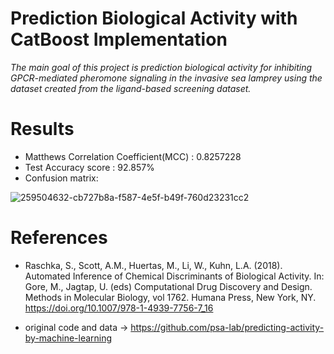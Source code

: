 
# Prediction Biological Activity with CatBoost Implementation

*The main goal of this project is prediction biological activity for inhibiting GPCR-mediated pheromone signaling in the invasive sea lamprey using the dataset created from the ligand-based screening dataset.*


# Results

- Matthews Correlation Coefficient(MCC) : 0.8257228
- Test Accuracy score : 92.857%
- Confusion matrix: <br>

![259504632-cb727b8a-f587-4e5f-b49f-760d23231cc2](https://github.com/john-fante/my-machine-learning-projects/assets/50263592/3ce7fd72-b376-457a-802e-6c272681a48a)



# References

- Raschka, S., Scott, A.M., Huertas, M., Li, W., Kuhn, L.A. (2018). Automated Inference of Chemical Discriminants of Biological Activity. In: Gore, M., Jagtap, U. (eds) Computational Drug Discovery and Design. Methods in Molecular Biology, vol 1762. Humana Press, New York, NY. https://doi.org/10.1007/978-1-4939-7756-7_16

- original code and data -> https://github.com/psa-lab/predicting-activity-by-machine-learning
